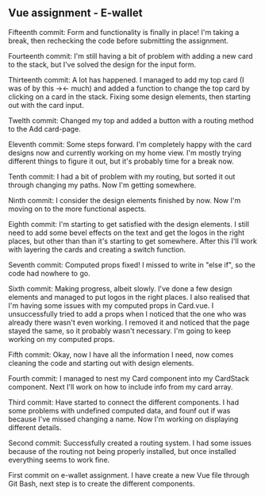 Vue assignment - E-wallet
--

Fifteenth commit: Form and functionality is finally in place! I'm taking a break, then rechecking the code before submitting the assignment.

Fourteenth commit: I'm still having a bit of problem with adding a new card to the stack, but I've solved the design for the input form.

Thirteenth commit: A lot has happened. I managed to add my top card (I was of by this -><- much) and added a function to change the top card by clicking on a card in the stack. Fixing some design elements, then starting out with the card input.

Twelth commit: Changed my top and added a button with a routing method to the Add card-page.

Eleventh commit: Some steps forward. I'm completely happy with the card designs now and currently working on my home view. I'm mostly trying different things to figure it out, but it's probably time for a break now.

Tenth commit: I had a bit of problem with my routing, but sorted it out through changing my paths. Now I'm getting somewhere.

Ninth commit: I consider the design elements finished by now. Now I'm moving on to the more functional aspects.

Eighth commit: I'm starting to get satisfied with the design elements. I still need to add some bevel effects on the text and get the logos in the right places, but other than than it's starting to get somewhere. After this I'll work with layering the cards and creating a switch function.

Seventh commit: Computed props fixed! I missed to write in "else if", so the code had nowhere to go.

Sixth commit: Making progress, albeit slowly. I've done a few design elements and managed to put logos in the right places. I also realised that I'm having some issues with my computed props in Card.vue. I unsuccessfully tried to add a props when I noticed that the one who was already there wasn't even working. I removed it and noticed that the page stayed the same, so it probably wasn't necessary. I'm going to keep working on my computed props.

Fifth commit: Okay, now I have all the information I need, now comes cleaning the code and starting out with design elements.

Fourth commit: I managed to nest my Card component into my CardStack component. Next I'll work on how to include info from my card array.

Third commit: Have started to connect the different components. I had some problems with undefined computed data, and founf out if was because I've missed changing a name. Now I'm working on displaying different details.

Second commit: Successfully created a routing system. I had some issues because of the routing not being properly installed, but once installed everything seems to work fine.

First commit on e-wallet assignment. I have create a new Vue file through Git Bash, next step is to create the different components.